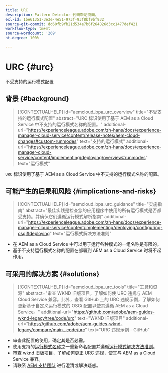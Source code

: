 ```yaml
---
title: URC
description: Pattern Detector 代码帮助页面。
exl-id: 1be61351-3e3e-4e51-973f-93f8bf9bf932
source-git-commit: dd60fb9fb21d534e7b6f264826d3cc1477def421
workflow-type: tm+mt
source-wordcount: '269'
ht-degree: 100%

---
```


# URC {#urc}

不受支持的运行模式配置

## 背景 {#background}

>[!CONTEXTUALHELP]
>id="aemcloud_bpa_urc_overview"
>title="不受支持的运行模式配置"
>abstract="URC 标识使用了基于 AEM as a Cloud Service 中不支持的运行模式名称的配置。"
>additional-url="https://experienceleague.adobe.com/zh-hans/docs/experience-manager-cloud-service/content/release-notes/aem-cloud-changes#custom-runmodes" text="支持的运行模式"
>additional-url="https://experienceleague.adobe.com/zh-hans/docs/experience-manager-cloud-service/content/implementing/deploying/overview#runmodes" text="运行模式"

`URC`  标识使用了基于 AEM as a Cloud Service 中不支持的运行模式名称的配置。

## 可能产生的后果和风险 {#implications-and-risks}

>[!CONTEXTUALHELP]
>id="aemcloud_bpa_urc_guidance"
>title="实施指南"
>abstract="最佳实践是检查您的应用程序中使用的所有运行模式是否都受支持。并确保它们遵循运行模式解析指南"
>additional-url="https://experienceleague.adobe.com/zh-hans/docs/experience-manager-cloud-service/content/implementing/deploying/configuring-osgi#deploying" text="运行模式解决方法准则"

* 在 AEM as a Cloud Service 中可以用于运行各种模式的一组名称是有限的。
* 基于不支持运行模式名称的配置在部署到 AEM as a Cloud Service 时将不起作用。

## 可采用的解决方案 {#solutions}

>[!CONTEXTUALHELP]
>id="aemcloud_bpa_urc_tools"
>title="工具和资源"
>abstract="审查 WKND 旧版项目，了解如何使 URC 违规与 AEM Cloud Service 兼容。此外，查看 GitHub 上的 URC 违规示例，了解如何更新基于自定义运行模式的 OSGi 配置以使其遵循 AEM as a Cloud Service。"
>additional-url="https://github.com/adobe/aem-guides-wknd-legacy/tree/code/urc" text="WKND 旧版项目"
>additional-url="https://github.com/adobe/aem-guides-wknd-legacy/compare/main...code/urc" text="URC 违规示例 - GitHub"

* 审查此配置的使用，确定其是否必需。
* 使用支持的[运行模式名称](https://experienceleague.adobe.com/zh-hans/docs/experience-manager-cloud-service/content/release-notes/aem-cloud-changes#custom-runmodes)之一重新命名配置并遵循[运行模式解决方法准则](https://experienceleague.adobe.com/zh-hans/docs/experience-manager-cloud-service/content/implementing/deploying/configuring-osgi#runmode-resolution)。
* 审查 [wknd 旧版](https://github.com/adobe/aem-guides-wknd-legacy/tree/code/urc)项目，了解如何更正 [URC 违规](https://github.com/adobe/aem-guides-wknd-legacy/compare/main...code/urc)，使其与 AEM as a Cloud Service 兼容。
* 请联系 [AEM 支持团队](https://helpx.adobe.com/cn/enterprise/using/support-for-experience-cloud.html) 进行澄清或解决疑惑。
